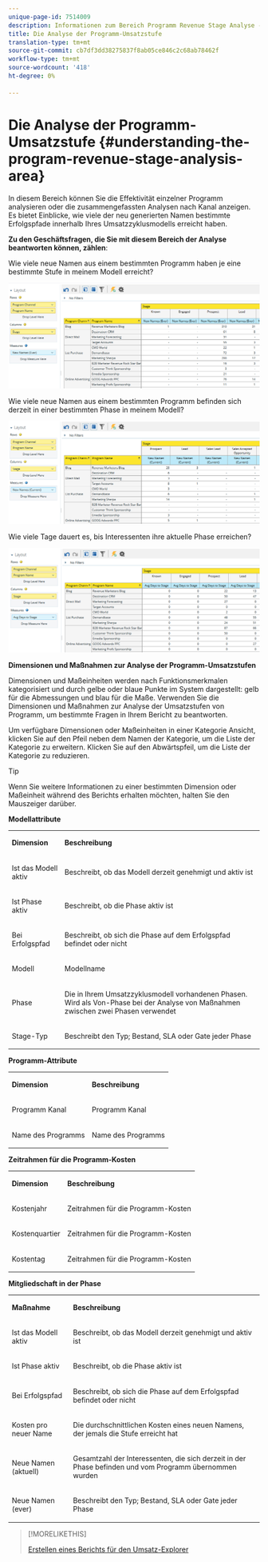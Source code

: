 ```yaml
---
unique-page-id: 7514009
description: Informationen zum Bereich Programm Revenue Stage Analyse - Marketing Docs - Produktdokumentation
title: Die Analyse der Programm-Umsatzstufe
translation-type: tm+mt
source-git-commit: cb7df3dd38275837f8ab05ce846c2c68ab78462f
workflow-type: tm+mt
source-wordcount: '418'
ht-degree: 0%

---
```



# Die Analyse der Programm-Umsatzstufe {#understanding-the-program-revenue-stage-analysis-area}

In diesem Bereich können Sie die Effektivität einzelner Programm analysieren oder die zusammengefassten Analysen nach Kanal anzeigen. Es bietet Einblicke, wie viele der neu generierten Namen bestimmte Erfolgspfade innerhalb Ihres Umsatzzyklusmodells erreicht haben.

**Zu den Geschäftsfragen, die Sie mit diesem Bereich der Analyse beantworten können, zählen**:

Wie viele neue Namen aus einem bestimmten Programm haben je eine bestimmte Stufe in meinem Modell erreicht?

![](assets/one-3.png)

Wie viele neue Namen aus einem bestimmten Programm befinden sich derzeit in einer bestimmten Phase in meinem Modell?

![](assets/two-3.png)

Wie viele Tage dauert es, bis Interessenten ihre aktuelle Phase erreichen?

![](assets/three-3.png)

**Dimensionen und Maßnahmen zur Analyse der Programm-Umsatzstufen**

Dimensionen und Maßeinheiten werden nach Funktionsmerkmalen kategorisiert und durch gelbe oder blaue Punkte im System dargestellt: gelb für die Abmessungen und blau für die Maße. Verwenden Sie die Dimensionen und Maßnahmen zur Analyse der Umsatzstufen von Programm, um bestimmte Fragen in Ihrem Bericht zu beantworten.

Um verfügbare Dimensionen oder Maßeinheiten in einer Kategorie Ansicht, klicken Sie auf den Pfeil neben dem Namen der Kategorie, um die Liste der Kategorie zu erweitern. Klicken Sie auf den Abwärtspfeil, um die Liste der Kategorie zu reduzieren.

>[!TIP]
>
>Wenn Sie weitere Informationen zu einer bestimmten Dimension oder Maßeinheit während des Berichts erhalten möchten, halten Sie den Mauszeiger darüber.

**Modellattribute**

<table> 
 <tbody> 
  <tr> 
   <td colspan="1" rowspan="1"><strong>Dimension</strong></td> 
   <td colspan="1" rowspan="1"><p><strong>Beschreibung</strong></p></td> 
  </tr> 
  <tr> 
   <td colspan="1" rowspan="1"><p>Ist das Modell aktiv</p></td> 
   <td colspan="1" rowspan="1"><p>Beschreibt, ob das Modell derzeit genehmigt und aktiv ist</p></td> 
  </tr> 
  <tr> 
   <td colspan="1" rowspan="1"><p>Ist Phase aktiv</p></td> 
   <td colspan="1" rowspan="1"><p>Beschreibt, ob die Phase aktiv ist</p></td> 
  </tr> 
  <tr> 
   <td colspan="1" rowspan="1"><p>Bei Erfolgspfad</p></td> 
   <td colspan="1" rowspan="1"><p>Beschreibt, ob sich die Phase auf dem Erfolgspfad befindet oder nicht</p></td> 
  </tr> 
  <tr> 
   <td colspan="1" rowspan="1"><p>Modell</p></td> 
   <td colspan="1" rowspan="1"><p>Modellname</p></td> 
  </tr> 
  <tr> 
   <td colspan="1" rowspan="1"><p>Phase</p></td> 
   <td colspan="1" rowspan="1"><p>Die in Ihrem Umsatzzyklusmodell vorhandenen Phasen. Wird als Von-Phase bei der Analyse von Maßnahmen zwischen zwei Phasen verwendet</p></td> 
  </tr> 
  <tr> 
   <td colspan="1" rowspan="1"><p>Stage-Typ</p></td> 
   <td colspan="1" rowspan="1"><p>Beschreibt den Typ; Bestand, SLA oder Gate jeder Phase</p></td> 
  </tr> 
 </tbody> 
</table>

**Programm-Attribute**

<table> 
 <tbody> 
  <tr> 
   <td colspan="1" rowspan="1"><p><strong>Dimension</strong></p></td> 
   <td colspan="1" rowspan="1"><p><strong>Beschreibung</strong></p></td> 
  </tr> 
  <tr> 
   <td colspan="1" rowspan="1"><p>Programm Kanal</p></td> 
   <td colspan="1" rowspan="1"><p>Programm Kanal</p></td> 
  </tr> 
  <tr> 
   <td colspan="1" rowspan="1"><p>Name des Programms</p></td> 
   <td colspan="1" rowspan="1"><p>Name des Programms</p></td> 
  </tr> 
 </tbody> 
</table>

**Zeitrahmen für die Programm-Kosten**

<table> 
 <tbody> 
  <tr> 
   <td colspan="1" rowspan="1"><p><strong>Dimension</strong></p></td> 
   <td colspan="1" rowspan="1"><p><strong>Beschreibung</strong></p></td> 
  </tr> 
  <tr> 
   <td colspan="1" rowspan="1"><p>Kostenjahr</p></td> 
   <td colspan="1" rowspan="1"><p>Zeitrahmen für die Programm-Kosten</p></td> 
  </tr> 
  <tr> 
   <td colspan="1" rowspan="1"><p>Kostenquartier</p></td> 
   <td colspan="1" rowspan="1"><p>Zeitrahmen für die Programm-Kosten</p></td> 
  </tr> 
  <tr> 
   <td colspan="1" rowspan="1"><p>Kostentag</p></td> 
   <td colspan="1" rowspan="1"><p>Zeitrahmen für die Programm-Kosten</p></td> 
  </tr> 
 </tbody> 
</table>

**Mitgliedschaft in der Phase**

<table> 
 <tbody> 
  <tr> 
   <td colspan="1" rowspan="1"><p><strong>Maßnahme</strong></p></td> 
   <td colspan="1" rowspan="1"><p><strong>Beschreibung</strong></p></td> 
  </tr> 
  <tr> 
   <td colspan="1" rowspan="1"><p>Ist das Modell aktiv</p></td> 
   <td colspan="1" rowspan="1"><p>Beschreibt, ob das Modell derzeit genehmigt und aktiv ist</p></td> 
  </tr> 
  <tr> 
   <td colspan="1" rowspan="1"><p>Ist Phase aktiv</p></td> 
   <td colspan="1" rowspan="1"><p>Beschreibt, ob die Phase aktiv ist</p></td> 
  </tr> 
  <tr> 
   <td colspan="1" rowspan="1"><p>Bei Erfolgspfad</p></td> 
   <td colspan="1" rowspan="1"><p>Beschreibt, ob sich die Phase auf dem Erfolgspfad befindet oder nicht</p></td> 
  </tr> 
  <tr> 
   <td colspan="1" rowspan="1"><p>Kosten pro neuer Name</p></td> 
   <td colspan="1" rowspan="1"><p>Die durchschnittlichen Kosten eines neuen Namens, der jemals die Stufe erreicht hat</p></td> 
  </tr> 
  <tr> 
   <td colspan="1" rowspan="1"><p>Neue Namen (aktuell)</p></td> 
   <td colspan="1" rowspan="1"><p>Gesamtzahl der Interessenten, die sich derzeit in der Phase befinden und vom Programm übernommen wurden</p></td> 
  </tr> 
  <tr> 
   <td colspan="1" rowspan="1"><p>Neue Namen (ever)</p></td> 
   <td colspan="1" rowspan="1"><p>Beschreibt den Typ; Bestand, SLA oder Gate jeder Phase</p></td> 
  </tr> 
 </tbody> 
</table>

>[!MORELIKETHIS]
>
>[Erstellen eines Berichts für den Umsatz-Explorer](/help/marketo/product-docs/reporting/revenue-cycle-analytics/revenue-explorer/create-a-revenue-explorer-report.md)
